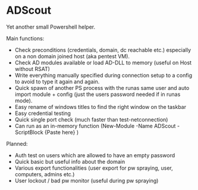 # ADScout

Yet another small Powershell helper.

Main functions:
- Check preconditions (credentials, domain, dc reachable etc.) especially on a non domain joined host (aka pentest VM).
- Check AD modules available or load AD-DLL to memory (useful on Host without RSAT)
- Write everything manually specified during connection setup to a config to avoid to type it again and again.
- Quick spawn of another PS process with the runas same user and auto import module + config (just the users password needed if in runas mode).
- Easy rename of windows titles to find the right window on the taskbar
- Easy credential testing
- Quick single port check (much faster than test-netconnection)
- Can run as an in-memory function (New-Module -Name ADScout -ScriptBlock {Paste here} )

Planned:
- Auth test on users which are allowed to have an empty password
- Quick basic but useful info about the domain
- Various export functionalities (user export for pw spraying, user, computers, admins etc.)
- User lockout / bad pw monitor (useful during pw spraying)
